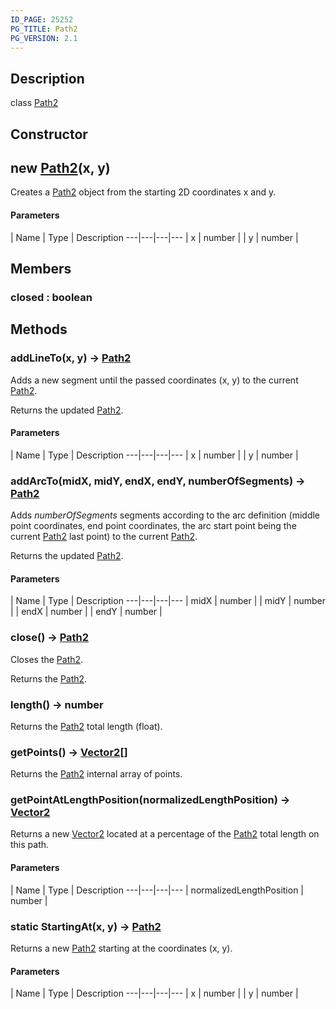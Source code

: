 ```yaml
---
ID_PAGE: 25252
PG_TITLE: Path2
PG_VERSION: 2.1
---
```

## Description

class [Path2](/classes/3.1/Path2)



## Constructor

## new [Path2](/classes/3.1/Path2)(x, y)

Creates a [Path2](/classes/3.1/Path2) object from the starting 2D coordinates x and y.

#### Parameters
 | Name | Type | Description
---|---|---|---
 | x | number | 
 | y | number | 
## Members

### closed : boolean


## Methods

### addLineTo(x, y) &rarr; [Path2](/classes/3.1/Path2)

Adds a new segment until the passed coordinates (x, y) to the current [Path2](/classes/3.1/Path2).

Returns the updated [Path2](/classes/3.1/Path2).

#### Parameters
 | Name | Type | Description
---|---|---|---
 | x | number | 
 | y | number | 
### addArcTo(midX, midY, endX, endY, numberOfSegments) &rarr; [Path2](/classes/3.1/Path2)

Adds _numberOfSegments_ segments according to the arc definition (middle point coordinates, end point coordinates, the arc start point being the current [Path2](/classes/3.1/Path2) last point) to the current [Path2](/classes/3.1/Path2).

Returns the updated [Path2](/classes/3.1/Path2).

#### Parameters
 | Name | Type | Description
---|---|---|---
 | midX | number | 
 | midY | number | 
 | endX | number | 
 | endY | number | 
### close() &rarr; [Path2](/classes/3.1/Path2)

Closes the [Path2](/classes/3.1/Path2).

Returns the [Path2](/classes/3.1/Path2).
### length() &rarr; number

Returns the [Path2](/classes/3.1/Path2) total length (float).
### getPoints() &rarr; [Vector2](/classes/3.1/Vector2)[]

Returns the [Path2](/classes/3.1/Path2) internal array of points.
### getPointAtLengthPosition(normalizedLengthPosition) &rarr; [Vector2](/classes/3.1/Vector2)

Returns a new [Vector2](/classes/3.1/Vector2) located at a percentage of the [Path2](/classes/3.1/Path2) total length on this path.

#### Parameters
 | Name | Type | Description
---|---|---|---
 | normalizedLengthPosition | number | 

### static StartingAt(x, y) &rarr; [Path2](/classes/3.1/Path2)

Returns a new [Path2](/classes/3.1/Path2) starting at the coordinates (x, y).

#### Parameters
 | Name | Type | Description
---|---|---|---
 | x | number | 
 | y | number | 
